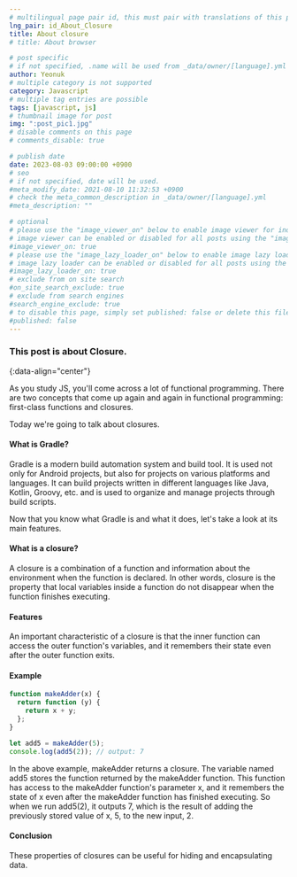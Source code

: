 ```yaml
---
# multilingual page pair id, this must pair with translations of this page. (This name must be unique)
lng_pair: id_About_Closure
title: About closure
# title: About browser

# post specific
# if not specified, .name will be used from _data/owner/[language].yml
author: Yeonuk
# multiple category is not supported
category: Javascript
# multiple tag entries are possible
tags: [javascript, js]
# thumbnail image for post
img: ":post_pic1.jpg"
# disable comments on this page
# comments_disable: true

# publish date
date: 2023-08-03 09:00:00 +0900
# seo
# if not specified, date will be used.
#meta_modify_date: 2021-08-10 11:32:53 +0900
# check the meta_common_description in _data/owner/[language].yml
#meta_description: ""

# optional
# please use the "image_viewer_on" below to enable image viewer for individual pages or posts (_posts/ or [language]/_posts folders).
# image viewer can be enabled or disabled for all posts using the "image_viewer_posts: true" setting in _data/conf/main.yml.
#image_viewer_on: true
# please use the "image_lazy_loader_on" below to enable image lazy loader for individual pages or posts (_posts/ or [language]/_posts folders).
# image lazy loader can be enabled or disabled for all posts using the "image_lazy_loader_posts: true" setting in _data/conf/main.yml.
#image_lazy_loader_on: true
# exclude from on site search
#on_site_search_exclude: true
# exclude from search engines
#search_engine_exclude: true
# to disable this page, simply set published: false or delete this file
#published: false
---
```


<!-- outline-start -->

### This post is about Closure.

{:data-align="center"}

<!-- outline-end -->

As you study JS, you'll come across a lot of functional programming.
There are two concepts that come up again and again in functional programming: first-class functions and closures.

Today we're going to talk about closures.

#### What is Gradle?

Gradle is a modern build automation system and build tool. It is used not only for Android projects, but also for projects on various platforms and languages.
It can build projects written in different languages like Java, Kotlin, Groovy, etc. and is used to organize and manage projects through build scripts.

Now that you know what Gradle is and what it does, let's take a look at its main features.

#### What is a closure?

A closure is a combination of a function and information about the environment when the function is declared.
In other words, closure is the property that local variables inside a function do not disappear when the function finishes executing.

#### Features

An important characteristic of a closure is that the inner function can access the outer function's variables, and it remembers their state even after the outer function exits.

#### Example

```javascript
function makeAdder(x) {
  return function (y) {
    return x + y;
  };
}

let add5 = makeAdder(5);
console.log(add5(2)); // output: 7
```

In the above example, makeAdder returns a closure. The variable named add5 stores the function returned by the makeAdder function. This function has access to the makeAdder function's parameter x, and it remembers the state of x even after the makeAdder function has finished executing. So when we run add5(2), it outputs 7, which is the result of adding the previously stored value of x, 5, to the new input, 2.

#### Conclusion

These properties of closures can be useful for hiding and encapsulating data.
